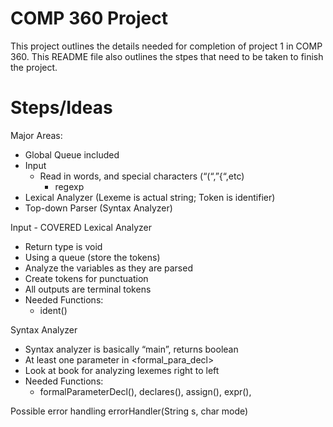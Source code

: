 # COMP 360 Project
This project outlines the details needed for completion of project 1
in COMP 360. This README file also outlines the stpes that need to be taken 
to finish the project.

# Steps/Ideas
Major Areas:
 - Global Queue included
 - Input
   - Read in words, and special characters (“(“,”{“,etc)
     - regexp
 - Lexical Analyzer (Lexeme is actual string; Token is identifier)
 - Top-down Parser (Syntax Analyzer)

Input - COVERED
Lexical Analyzer
 - Return type is void
 - Using a queue (store the tokens)
 - Analyze the variables as they are parsed
 - Create tokens for punctuation
 - All outputs are terminal tokens
 - Needed Functions:
   - ident()

Syntax Analyzer
 - Syntax analyzer is basically “main”, returns boolean
 - At least one parameter in <formal_para_decl>
 - Look at book for analyzing lexemes right to left
 - Needed Functions:
   - formalParameterDecl(), declares(), assign(), expr(), 


Possible error handling
errorHandler(String s, char mode)
